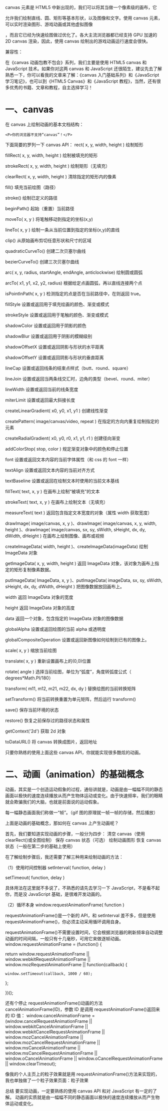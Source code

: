 canvas 元素是 HTML5 中新出现的，我们可以将其当做一个像素级的画布，它

允许我们绘制直线、圆、矩形等基本形状，以及图像和文字。使用 canvas 元素，
可以实时渲染图形、游戏动画或其他虚拟图像

，而且它已经为快速绘图做过优化了。各大主流浏览器都已经支持 GPU 加速的 2D canvas 渲染，因此，使用 canvas 绘制出的游戏动画运行速度会很快。

兼容性：

在《canvas 动画包教不包会》系列，我们主要是使用 HTML5 canvas 和 JavaScript 技术。如果你对这两 canvas 和 JavaScript 还很陌生，建议先去了解熟悉一下，你可以看我的文章来了解：《canvas 入门基础系列》和《JavaScript 学习笔记》，也可以到《HTML5 Canvas》和《JavaScript 教程》，当然，还有很多优秀的书籍、文章和教程，自主选择学习！

# 一、canvas
在 canvas 上绘制动画的基本文档结构：

<!DOCTYPE html>

<html lang="en">

<head>

  <meta charset="UTF-8">

  <title></title>

</head>

<body>

  <canvas id="canvas" width="400" height="500">

    <P>你的浏览器不支持“canvas”！</P>

  </canvas>

  <script>   

    window.onload = function(){   

      var canvas = document.getElementById('canvas');  // 获取canvas元素

      var ctx = canvas.getContext('2d');  // 获取'2d'context对象

      // 绘画代码

    }; 

  </script>

</body>

</html>

下面简要的罗列一下 canvas API：
rect( x, y, width, height ) 绘制矩形

fillRect( x, y, width, height ) 绘制被填充的矩形

strokeRect( x, y, width, height ) 绘制矩形（无填充）

clearRect( x, y, width, height ) 清除指定的矩形内的像素

fill() 填充当前绘图（路径）

stroke() 绘制已定义的路径

beginPath() 起始（重置）当前路径

moveTo( x, y ) 将笔触移动到指定的坐标(x,y)

lineTo( x, y ) 绘制一条从当前位置到指定的坐标(x,y)的直线

clip() 从原始画布剪切任意形状和尺寸的区域

quadraticCurveTo() 创建二次贝塞尔曲线

bezierCurveTo() 创建三次贝塞尔曲线

arc( x, y, radius, startAngle, endAngle, anticlockwise) 绘制圆或圆弧

arcTo( x1, y1, x2, y2, radius) 根据给定点画圆弧，再以直线连接两个点

isPointInPath( x, y ) 检测指定的点是否在当前路径中，在则返回 true。

fillStyle 设置或返回用于填充绘画的颜色、渐变或模式

strokeStyle 设置或返回用于笔触的颜色、渐变或模式

shadowColor 设置或返回用于阴影的颜色

shadowBlur 设置或返回用于阴影的模糊级别

shadowOffsetX 设置或返回阴影与形状的水平距离

shadowOffsetY 设置或返回阴影与形状的垂直距离

lineCap 设置或返回线条的结束点样式（butt、round、square）

lineJoin 设置或返回当两条线交汇时，边角的类型（bevel、round、miter）

lineWidth 设置或返回当前的线条宽度

miterLimit 设置或返回最大斜接长度

createLinearGradient( x0, y0, x1, y1 ) 创建线性渐变

createPattern( image/canvas/video, repeat ) 在指定的方向内重复绘制指定的元素

createRadialGradient( x0, y0, r0, x1, y1, r1 ) 创建径向渐变

addColorStop( stop, color ) 规定渐变对象中的颜色和停止位置

font 设置或返回文本内容的当前字体属性（和 css 的 font 一样）

textAlign 设置或返回文本内容的当前对齐方式

textBaseline 设置或返回在绘制文本时使用的当前文本基线

fillText( text, x, y ) 在画布上绘制“被填充”的文本

strokeText( text, x, y ) 在画布上绘制文本（无填充）

measureText( text ) 返回包含指定文本宽度的对象（属性 width 获取宽度）

drawImage( image/canvas, x, y )、drawImage( image/canvas, x, y, width, height )、drawImage( image/canvas, sx, sy, sWidth, sHeight, dx, dy, dWidth, dHeight ) 在画布上绘制图像、画布或视频

createImageData( width, height )、createImageData(imageData) 绘制 ImageData 对象

getImageData( x, y, width, height ) 返回 ImageData 对象，该对象为画布上指定的矩形复制像素数据。

putImageData( ImageData, x, y )、putImageData( imageData, sx, sy, sWidth, sHeight, dx, dy, dWidth, dHeight ) 把图像数据放回画布上。

width 返回 ImageData 对象的宽度

height 返回 ImageData 对象的高度

data 返回一个对象，包含指定的 ImageData 对象的图像数据

globalAlpha 设置或返回绘图的当前 alpha 或透明度

globalCompositeOperation 设置或返回新图像如何绘制到已有的图像上。

scale( x, y ) 缩放当前绘图

translate( x, y ) 重新设置画布上的(0,0)位置

rotate( angle ) 选择当前绘图，单位为“弧度”，角度转弧度公式（ degrees\*Math.PI/180）

transform( m11, m12, m21, m22, dx, dy ) 替换绘图的当前转换矩阵

setTransform() 将当前转换重置为单元矩阵，然后运行 transform()

save() 保存当前环境的状态

restore() 恢复之前保存过的路径状态和属性

getContext('2d') 获取 2d 对象

toDataURL() 将 canvas 转换成图片，返回地址

只要你熟练的使用上面这些 canvas API，你就能实现很多酷炫的动画。

# 二、动画（animation）的基础概念

动画，其实是一个创造运动假象的过程，通俗讲就是，动画是由一幅幅不同的静态画面以极快的速度连续播放从而产生物体运动或变化。由于快速频率，我们的眼睛就会欺骗我们的大脑，也就是前面说的运动假象。

每一幅静态画面我们称做一“帧”。（gif 图的原理就一帧一帧的存储，然后播放）

上面是动画的基础概念，那如何在 canvas 上产生动画呢？

首先，我们要知道实现动画的步骤，一般分为四步：
清空 canvas（使用 clearRect()或全图绘制）
保存 canvas 状态（可选）
绘制动画图形
恢复 canvas 状态（一般在第二步的基础上使用）

在了解绘制步骤后，我还需要了解三种用来绘制动画的方法：

（1）使用时间控制器
setInterval( function, delay )

setTimeout( function, delay )

具体用法在这里就不多说了，不熟悉的请先去学习一下 JavaScript，不是看不起你，而是没 JavaScript 基础，是很难开发动画的。

（2）循环本身
window.requestAnimationFrame( function )

requestAnimationFrame()是一个新的 API，和 setInterval 差不多，但是使用 requestAnimationFrame()，你必须主动采用循环调用自身。

requestAnimationFrame()不需要设置时间，它会根据浏览器的刷新频率自动调整动画的时间间隔，一般只有十几毫秒，可用它来做逐帧动画。
window.requestAnimationFrame = (function() {

return window.requestAnimationFrame || window.webkitRequestAnimationFrame || window.mozRequestAnimationFrame || function(callback) {

    window.setTimeout(callback, 1000 / 60);

};

})();

还有个停止 requestAnimationFrame()动画的方法 cancelAnimationFrame(ID)，参数 ID 是调用 requestAnimationFrame()返回来的 ID 值：
window.cancelAnimationFrame = (window.cancelRequestAnimationFrame || window.webkitCancelAnimationFrame || window.webkitCancelRequestAnimationFrame || window.mozCancelAnimationFrame || window.mozCancelRequestAnimationFrame || window.msCancelAnimationFrame || window.msCancelRequestAnimationFrame || window.oCancelAnimationFrame || window.oCancelRequestAnimationFrame || window.clearTimeout);

像我的个人主页上的粒子效果就是用 requestAnimationFrame()方法来实现的，我也单独做了一个粒子效果页面：粒子效果

总结
要实现动画，一定要熟练的使用 canvas API 和对 JavaScript 有一定的了解。
动画的实质就是由一幅幅不同的静态画面以极快的速度连续播放从而产生物体运动或变化。
